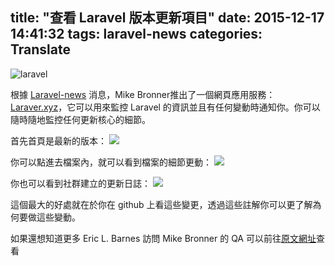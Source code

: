 title: "查看 Laravel 版本更新項目"
date: 2015-12-17 14:41:32
tags: laravel-news
categories: Translate
---
![laravel](https://d1zj60nuin5mrx.cloudfront.net/media/2015/12/01210557/laraver.png)

根據 [Laravel-news](https://laravel-news.com/2015/12/stay-date-laravel-changes-laraver-xyz/) 消息，Mike Bronner推出了一個網頁應用服務：[Laraver.xyz](https://laraver.xyz/)，它可以用來監控 Laravel 的資訊並且有任何變動時通知你。你可以隨時隨地監控任何更新核心的細節。

<!-- more -->

首先首頁是最新的版本：
![](https://d1zj60nuin5mrx.cloudfront.net/media/2015/12/01210757/laraver-changes-1200x623.png)

你可以點進去檔案內，就可以看到檔案的細節更動：
![](https://d1zj60nuin5mrx.cloudfront.net/media/2015/12/01211034/laraver-file-change-1200x551.png)

你也可以看到社群建立的更新日誌：
![](https://d1zj60nuin5mrx.cloudfront.net/media/2015/12/01215308/laraver-changelog-1097x1200.png)

這個最大的好處就在於你在 github 上看這些變更，透過這些註解你可以更了解為何要做這些變動。

如果還想知道更多 Eric L. Barnes 訪問 Mike Bronner 的 QA 可以前往[原文網址](https://laravel-news.com/2015/12/stay-date-laravel-changes-laraver-xyz/)查看